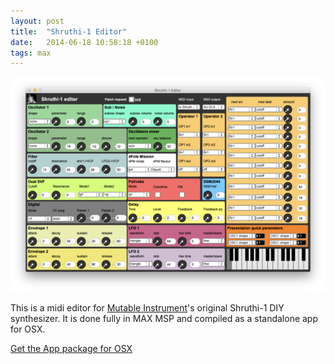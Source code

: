 ```yaml
---
layout: post
title:  "Shruthi-1 Editor"
date:   2014-06-18 10:58:18 +0100
tags: max
---
```

![Shruthi-1 Editor](/assets/shruthi-1-editor.png)

This is a midi editor for [Mutable Instrument](https://mutable-instruments.net)'s original Shruthi-1 DIY synthesizer. It is done fully in MAX MSP and compiled as a standalone app for OSX.

[Get the App package for OSX](/assets/Shruthi-1_Editor.app.zip)
